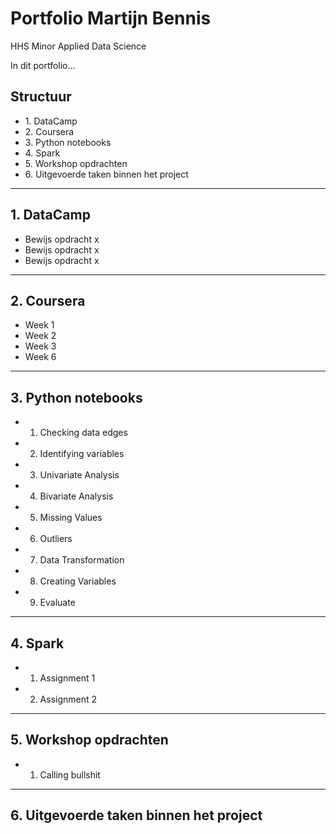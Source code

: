# Portfolio Martijn Bennis
HHS Minor Applied Data Science

In dit portfolio...
## Structuur
* 1\. DataCamp
* 2\. Coursera
* 3\. Python notebooks
* 4\. Spark
* 5\. Workshop opdrachten
* 6\. Uitgevoerde taken binnen het project

---

## 1. DataCamp
* Bewijs opdracht x
* Bewijs opdracht x
* Bewijs opdracht x

---

## 2. Coursera
* Week 1
* Week 2
* Week 3
* Week 6

---

## 3. Python notebooks

* 1. Checking data edges
* 2. Identifying variables
* 3. Univariate Analysis
* 4. Bivariate Analysis
* 5. Missing Values
* 6. Outliers
* 7. Data Transformation
* 8. Creating Variables
* 9. Evaluate

---

## 4. Spark
* 1. Assignment 1
* 2. Assignment 2

---

## 5. Workshop opdrachten
* 1. Calling bullshit

---

## 6. Uitgevoerde taken binnen het project
